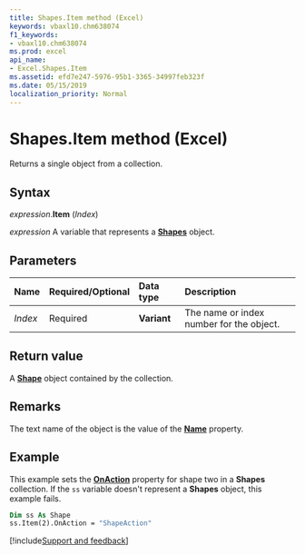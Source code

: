 ```yaml
---
title: Shapes.Item method (Excel)
keywords: vbaxl10.chm638074
f1_keywords:
- vbaxl10.chm638074
ms.prod: excel
api_name:
- Excel.Shapes.Item
ms.assetid: efd7e247-5976-95b1-3365-34997feb323f
ms.date: 05/15/2019
localization_priority: Normal
---
```



# Shapes.Item method (Excel)

Returns a single object from a collection.


## Syntax

_expression_.**Item** (_Index_)

_expression_ A variable that represents a **[Shapes](Excel.Shapes.md)** object.


## Parameters

|Name|Required/Optional|Data type|Description|
|:-----|:-----|:-----|:-----|
| _Index_|Required| **Variant**|The name or index number for the object.|

## Return value

A **[Shape](Excel.Shape.md)** object contained by the collection.


## Remarks

The text name of the object is the value of the **[Name](Excel.Shape.Name.md)** property.


## Example

This example sets the **[OnAction](excel.shape.onaction.md)** property for shape two in a **Shapes** collection. If the `ss` variable doesn't represent a **Shapes** object, this example fails.

```vb
Dim ss As Shape 
ss.Item(2).OnAction = "ShapeAction"
```



[!include[Support and feedback](~/includes/feedback-boilerplate.md)]
